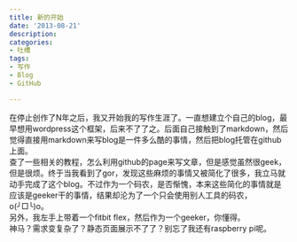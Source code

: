 ```yaml
---
title: 新的开始
date: '2013-08-21'
description:
categories:
- 吐槽
tags:
- 写作
- Blog
- GitHub

---
```

在停止创作了N年之后，我又开始我的写作生涯了。一直想建立个自己的blog，最早想用wordpress这个框架，后来不了了之。后面自己接触到了markdown，然后觉得直接用markdown来写blog是一件多么酷的事情，然后把blog托管在github上面。  
查了一些相关的教程，怎么利用github的page来写文章，但是感觉虽然很geek，但是很烦。终于当我看到了gor，发现这些麻烦的事情又被简化了很多，我立马就动手完成了这个blog。不过作为一个码农，是否惭愧，本来这些简化的事情就是应该是geeker干的事情，结果却沦为了一个只会使用别人工具的码农，o(╯□╰)o。  
另外，我左手上带着一个fitbit flex，然后作为一个geeker，你懂得。  
神马？需求变复杂了？静态页面展示不了了？别忘了我还有raspberry pi呢。
